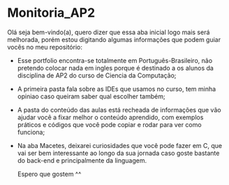 # Monitoria_AP2

Olá seja bem-vindo(a), quero dizer que essa aba inicial logo mais será melhorada, porém estou digitando algumas informações que podem guiar vocês no meu repositório:
- Esse portfolio encontra-se totalmente em Português-Brasileiro, não pretendo colocar nada em ingles porque é destinado a os alunos da disciplina de AP2 do curso de Ciencia da Computação;
- A primeira pasta fala sobre as IDEs que usamos no curso, tem minha opiniao caso queiram saber qual escolher também;
- A pasta do conteúdo das aulas está recheada de informações que vão ajudar você a fixar melhor o conteúdo aprendido, com exemplos práticos e códigos que você pode copiar e rodar para ver como funciona;
- Na aba Macetes, deixarei curiosidades que você pode fazer em C, que vai ser bem interessante ao longo da sua jornada caso goste bastante do back-end e principalmente da linguagem.

  Espero que gostem ^^
